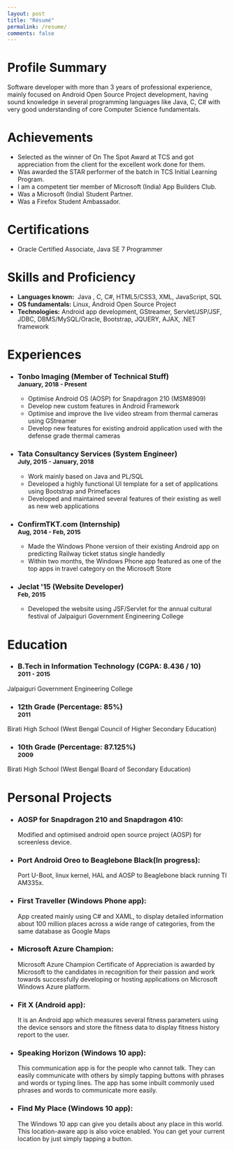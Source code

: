 ```yaml
---
layout: post
title: "Résumé"
permalink: /resume/
comments: false
---
```


# Profile Summary
Software developer with more than 3 years of professional experience, mainly focused on Android Open Source Project development, having sound knowledge in several programming languages like Java, C, C# with very good understanding of core Computer Science fundamentals.

# Achievements
* Selected as the winner of On The Spot Award at TCS and got appreciation from the client for the excellent work done for them.
* Was awarded the STAR performer of the batch in TCS Initial Learning Program.
* I am a competent tier member of Microsoft (India) App Builders Club.
* Was a Microsoft (India) Student Partner.
* Was a Firefox Student Ambassador.

# Certifications
* Oracle Certified Associate, Java SE 7 Programmer

# Skills and Proficiency
* **Languages known:** ​ Java , C, C#, HTML5/CSS3, XML, JavaScript, SQL
* **OS fundamentals:​** Linux, Android Open Source Project
* **Technologies:​** Android app development, GStreamer, Servlet/JSP/JSF, JDBC,
DBMS/MySQL/Oracle, Bootstrap, JQUERY, AJAX, .NET framework

# Experiences
* ### Tonbo Imaging (Member of Technical Stuff) <br><sup>January, 2018 - Present</sup>
   * Optimise Android OS (AOSP) for Snapdragon 210 (MSM8909) 
   * Develop new custom features in Android Framework
   * Optimise and improve the live video stream from thermal cameras using GStreamer
   * Develop new features for existing android application used with the defense grade thermal cameras

* ### Tata Consultancy Services (System Engineer) <br><sup>July, 2015 - January, 2018</sup>
    * Work mainly based on Java and PL/SQL
    * Developed a highly functional UI template for a set of applications using Bootstrap and Primefaces
    * Developed and maintained several features of their existing as well as new web applications

* ### ConfirmTKT.com (Internship) <br><sup>Aug, 2014 - Feb, 2015</sup>
    * Made the Windows Phone version of their existing Android app on predicting Railway ticket status single handedly
    * Within two months, the Windows Phone app featured as one of the top apps in travel category on the Microsoft Store

* ### Jeclat '15 (Website Developer) <br><sup>Feb, 2015</sup>
    * Developed the website using JSF/Servlet for the annual cultural festival of Jalpaiguri Government Engineering College

# Education
* ### B.Tech in Information Technology (CGPA: 8.436 / 10) <br><sup>2011 - 2015</sup>
Jalpaiguri Government Engineering College
* ### 12th Grade (Percentage: 85%) <br><sup>2011</sup>
Birati High School (West Bengal Council of Higher Secondary Education)
* ### 10th Grade (Percentage: 87.125%) <br><sup>2009</sup>
Birati High School (West Bengal Board of Secondary Education)

# Personal Projects
* ### AOSP for Snapdragon 210 and Snapdragon 410:
    Modified and optimised android open source project (AOSP) for screenless device. 
* ### Port Android Oreo to Beaglebone Black(In progress):
    Port U-Boot, linux kernel, HAL and AOSP to Beaglebone black running TI AM335x.
* ### First Traveller (Windows Phone app):
    App created mainly using C# and XAML, to display detailed information about 100 million places across a wide range of categories, from the same database as Google Maps
* ### Microsoft Azure Champion:
    Microsoft Azure Champion Certificate of Appreciation is awarded by Microsoft to the candidates in recognition for their passion and work towards successfully developing or hosting applications on Microsoft Windows Azure platform.
* ### Fit X (Android app):
    It is an Android app which measures several fitness parameters using the device sensors and store the fitness data to display fitness history report to the user.
* ### Speaking Horizon (Windows 10 app):
    This communication app is for the people who cannot talk. They can easily communicate with others by simply tapping buttons with phrases and words or typing lines. The app has some inbuilt commonly used phrases and words to communicate more easily.
* ### Find My Place (Windows 10 app):
    The Windows 10 app can give you details about any place in this world. This location-aware app is also voice enabled. You can get your current location by just simply tapping a button.
